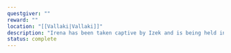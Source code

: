 ```yaml
---
questgiver: ""
reward: ""
location: "[[Vallaki|Vallaki]]"
description: "Irena has been taken captive by Izek and is being held inside the Reformation Center. She is not considered a prisoner, but she still cannot be being treated too well in a place with such a bad reputation."
status: complete
---
```

